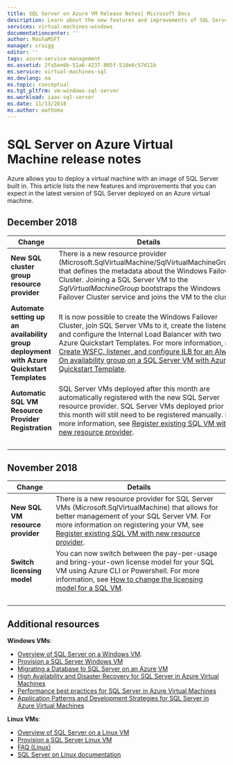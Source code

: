 ```yaml
---
title: SQL Server on Azure VM Release Notes| Microsoft Docs
description: Learn about the new features and improvements of SQL Server on an Azure VM
services: virtual-machines-windows
documentationcenter: ''
author: MashaMSFT
manager: craigg
editor: ''
tags: azure-service-management
ms.assetid: 2fa5ee6b-51a6-4237-805f-518e6c57d11b
ms.service: virtual-machines-sql
ms.devlang: na
ms.topic: conceptual
ms.tgt_pltfrm: vm-windows-sql-server
ms.workload: iaas-sql-server
ms.date: 11/13/2018
ms.author: mathoma
---
```

# SQL Server on Azure Virtual Machine release notes

Azure allows you to deploy a virtual machine with an image of SQL Server built in. This article lists the new features and improvements that you can expect in the latest version of SQL Server deployed on an Azure virtual machine. 

## December 2018

| **Change** | Details |
| --- | --- |
| **New SQL cluster group resource provider** | There is a new resource provider (Microsoft.SqlVirtualMachine/SqlVirtualMachineGroup) that defines the metadata about the Windows Failover Cluster. Joining a SQL Server VM to the *SqlVirtualMachineGroup* bootstraps the Windows Failover Cluster service and joins the VM to the cluster.  |
|**Automate setting up an availability group deployment with Azure Quickstart Templates** |It is now possible to create the Windows Failover Cluster, join SQL Server VMs to it, create the listener, and configure the Internal Load Balancer with two Azure Quickstart Templates. For more information, see [Create WSFC, listener, and configure ILB for an Always On availability group on a SQL Server VM with Azure Quickstart Template](virtual-machines-windows-sql-ag-arm-how-to.md). | 
| **Automatic SQL VM Resource Provider Registration** | SQL Server VMs deployed after this month are automatically registered with the new SQL Server resource provider. SQL Server VMs deployed prior to this month will still need to be registered manually. For more information, see [Register existing SQL VM with new resource provider](virtual-machines-windows-sql-ahb.md#register-existing-sql-server-vm-with-new-resource-provider).|
| &nbsp; | &nbsp; |


## November 2018

| **Change** | Details |
| --- | --- |
| **New SQL VM resource provider** |  There is a new resource provider for SQL Server VMs  (Microsoft.SqlVirtualMachine) that allows for better management of your SQL Server VM. For more information on registering your VM, see [Register existing SQL VM with new resource provider](virtual-machines-windows-sql-ahb.md#register-existing-sql-server-vm-with-new-resource-provider). |
|**Switch licensing model** |You can now switch between the pay-per-usage and bring-your-own license model for your SQL VM using Azure CLI or Powershell. For more information, see [How to change the licensing model for a SQL VM](virtual-machines-windows-sql-ahb.md). | 
| &nbsp; | &nbsp; |


## Additional resources

**Windows VMs**:

* [Overview of SQL Server on a Windows VM](virtual-machines-windows-sql-server-iaas-overview.md).
* [Provision a SQL Server Windows VM](virtual-machines-windows-portal-sql-server-provision.md)
* [Migrating a Database to SQL Server on an Azure VM](virtual-machines-windows-migrate-sql.md)
* [High Availability and Disaster Recovery for SQL Server in Azure Virtual Machines](virtual-machines-windows-sql-high-availability-dr.md)
* [Performance best practices for SQL Server in Azure Virtual Machines](virtual-machines-windows-sql-performance.md)
* [Application Patterns and Development Strategies for SQL Server in Azure Virtual Machines](virtual-machines-windows-sql-server-app-patterns-dev-strategies.md)

**Linux VMs**:

* [Overview of SQL Server on a Linux VM](../../linux/sql/sql-server-linux-virtual-machines-overview.md)
* [Provision a SQL Server Linux VM](../../linux/sql/provision-sql-server-linux-virtual-machine.md)
* [FAQ (Linux)](../../linux/sql/sql-server-linux-faq.md)
* [SQL Server on Linux documentation](https://docs.microsoft.com/sql/linux/sql-server-linux-overview)
